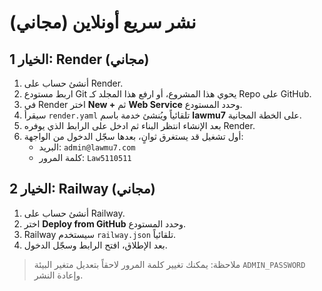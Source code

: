 # نشر سريع أونلاين (مجاني)

## الخيار 1: Render (مجاني)
1) أنشئ حساب على Render.
2) اربط مستودع Git يحوي هذا المشروع، أو ارفع هذا المجلد كـ Repo على GitHub.
3) في Render اختر **New +** ثم **Web Service** وحدد المستودع.
4) سيقرأ `render.yaml` تلقائياً ويُنشئ خدمة باسم **lawmu7** على الخطة المجانية.
5) بعد الإنشاء انتظر البناء ثم ادخل على الرابط الذي يوفره Render.
6) أول تشغيل قد يستغرق ثوانٍ، بعدها سجّل الدخول من الواجهة:
   - البريد: `admin@lawmu7.com`
   - كلمة المرور: `Law5110511`

## الخيار 2: Railway (مجاني)
1) أنشئ حساب على Railway.
2) اختر **Deploy from GitHub** وحدد المستودع.
3) Railway سيستخدم `railway.json` تلقائياً.
4) بعد الإطلاق، افتح الرابط وسجّل الدخول.

> ملاحظة: يمكنك تغيير كلمة المرور لاحقاً بتعديل متغير البيئة `ADMIN_PASSWORD` وإعادة النشر.